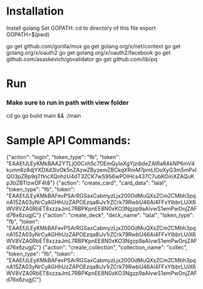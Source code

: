 # Installation

Install golang
Set GOPATH:
    cd to directory of this file
    export GOPATH=$(pwd)

go get github.com/gorilla/mux
go get golang.org/x/net/context
go get golang.org/x/oauth2
go get golang.org/x/oauth2/facebook
go get github.com/asaskevich/govalidator
go get github.com/lib/pq

# Run
### Make sure to run in path with view folder
cd go
go build main && ./main

# Sample API Commands:
{"action": "login", "token_type": "fb", "token": "EAAEfJLEyKMkBAA2YTLjO0Cxh5c7DEmQyIaXgYjzdideZAlRaRAkNP6mV4kumn8z8djYXDXd3IvOk5nZAzwZByzemZBCkqXRmM7pmLIOoXyG3m5mPxIQO3pZBp9qTflncXQnhzU4dT3ZCK7wS956wPOIHcs437C7ubKOmXZAQuKp3bZBTIzwDF4t8"}
{"action": "create_card", "card_data": "lalal", "token_type": "fb", "token": "EAAEfJLEyKMkBAFevPSArRGSaxCabmyzLjx200OdMuQXsZCmZCMbh3pqnA15ZA03yNrCyAGHhUzZAPOEzqa8iJv1rZCrk79RwbU46Al4FFxYlbbrLUiX6WV8VZA0RbET8xzzaJmL7RBPKpnEE8N0xKO3Ngzp9aAIvwS1emPwOnjZAFd76x6zugjC"}
{"action": "create_deck", "deck_name": "lalal", "token_type": "fb", "token": "EAAEfJLEyKMkBAFevPSArRGSaxCabmyzLjx200OdMuQXsZCmZCMbh3pqnA15ZA03yNrCyAGHhUzZAPOEzqa8iJv1rZCrk79RwbU46Al4FFxYlbbrLUiX6WV8VZA0RbET8xzzaJmL7RBPKpnEE8N0xKO3Ngzp9aAIvwS1emPwOnjZAFd76x6zugjC"}
{"action": "create_collection", "collection_name": "collec", "token_type": "fb", "token": "EAAEfJLEyKMkBAFevPSArRGSaxCabmyzLjx200OdMuQXsZCmZCMbh3pqnA15ZA03yNrCyAGHhUzZAPOEzqa8iJv1rZCrk79RwbU46Al4FFxYlbbrLUiX6WV8VZA0RbET8xzzaJmL7RBPKpnEE8N0xKO3Ngzp9aAIvwS1emPwOnjZAFd76x6zugjC"}